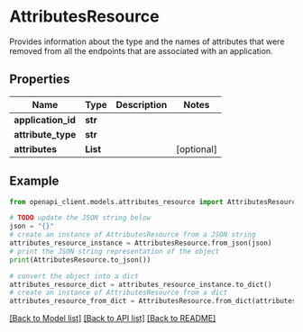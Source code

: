 # AttributesResource

Provides information about the type and the names of attributes that were removed from all the endpoints that are associated with an application.

## Properties

Name | Type | Description | Notes
------------ | ------------- | ------------- | -------------
**application_id** | **str** |  | 
**attribute_type** | **str** |  | 
**attributes** | **List** |  | [optional] 

## Example

```python
from openapi_client.models.attributes_resource import AttributesResource

# TODO update the JSON string below
json = "{}"
# create an instance of AttributesResource from a JSON string
attributes_resource_instance = AttributesResource.from_json(json)
# print the JSON string representation of the object
print(AttributesResource.to_json())

# convert the object into a dict
attributes_resource_dict = attributes_resource_instance.to_dict()
# create an instance of AttributesResource from a dict
attributes_resource_from_dict = AttributesResource.from_dict(attributes_resource_dict)
```
[[Back to Model list]](../README.md#documentation-for-models) [[Back to API list]](../README.md#documentation-for-api-endpoints) [[Back to README]](../README.md)


